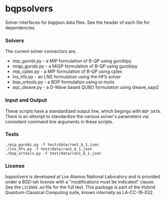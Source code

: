 # bqpsolvers

Solver interfaces for bqpjson data files.
See the header of each file for dependencies.


### Solvers

The current solver connectors are,

* mip_gurobi.py - a MIP formulation of B-QP using gurobipy
* miqp_gurobi.py - a MIQP formulation of B-QP using gurobipy
* mip_cplex.py - a MIP formulation of B-QP using cplex
* lns_hfs.py - an LNS formulation using the HFS solver
* bop_ortools.py - a BOP formulation using or-tools
* aqc_dwave.py - a D-Wave based QUBO formulation using dwave_sapi2


### Input and Output

These scripts have a standardized output line, which begings with `BQP_DATA`.
There is an attempt to standardize the various solver's parameters via consistent command line arguments in these scripts.


### Tests

```
./mip_gurobi.py -f test/data/ran1_b_1.json 
./lns_hfs.py -f test/data/ran1_b_1.json 
./bop_ortools.py -f test/data/ran1_b_1.json 
```

### License
bqpsolvers is developed at Los Alamos National Laboratory and is provided under a BSD-ish license with a "modifications must be indicated" clause.  See the `LICENSE.md` file for the full text.  This package is part of the Hybrid Quantum-Classical Computing suite, known internally as LA-CC-16-032.
